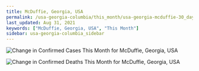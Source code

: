 ```yaml
---
title: McDuffie, Georgia, USA
permalink: /usa-georgia-columbia/this_month/usa-georgia-mcduffie-30_days.html
last_updated: Aug 31, 2021
keywords: ["McDuffie, Georgia, USA", "This Month"]
sidebar: usa-georgia-columbia_sidebar
---
```


![Change in Confirmed Cases This Month for McDuffie, Georgia, USA](/covid_tracker/images/graphs/usa-georgia-mcduffie-delta_confirmed-30_days_graph.png)

![Change in Confirmed Deaths This Month for McDuffie, Georgia, USA](/covid_tracker/images/graphs/usa-georgia-mcduffie-delta_deaths-30_days_graph.png)
